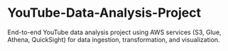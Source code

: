 # YouTube-Data-Analysis-Project
End-to-end YouTube data analysis project using AWS services (S3, Glue, Athena, QuickSight) for data ingestion, transformation, and visualization.
